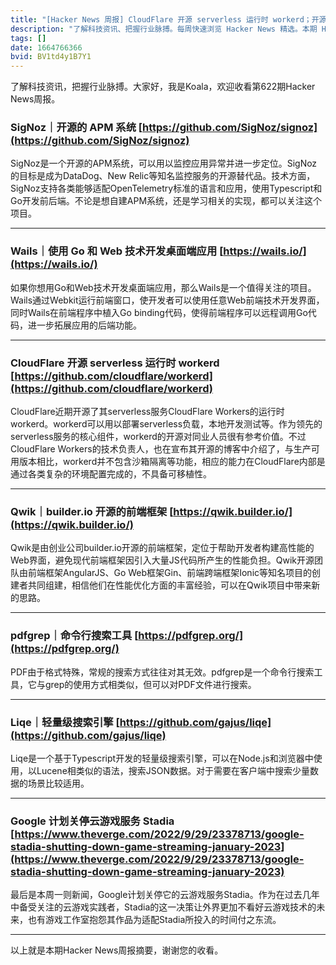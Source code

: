 ```yaml
---
title: "[Hacker News 周报] CloudFlare 开源 serverless 运行时 workerd；开源 APM 系统；使用 Go 和 Web 技术开发"
description: "了解科技资讯、把握行业脉搏。每周快速浏览 Hacker News 精选。本期 Hacker Newsletter 地址：https://mailchi.mp/hackernewsletter/622"
tags: []
date: 1664766366
bvid: BV1td4y1B7Y1
---
```

了解科技资讯，把握行业脉搏。大家好，我是Koala，欢迎收看第622期Hacker News周报。

### SigNoz｜开源的 APM 系统 [https://github.com/SigNoz/signoz](https://github.com/SigNoz/signoz)

SigNoz是一个开源的APM系统，可以用以监控应用异常并进一步定位。SigNoz的目标是成为DataDog、New Relic等知名监控服务的开源替代品。技术方面，SigNoz支持各类能够适配OpenTelemetry标准的语言和应用，使用Typescript和Go开发前后端。不论是想自建APM系统，还是学习相关的实现，都可以关注这个项目。

---

### Wails｜使用 Go 和 Web 技术开发桌面端应用 [https://wails.io/](https://wails.io/)

如果你想用Go和Web技术开发桌面端应用，那么Wails是一个值得关注的项目。Wails通过Webkit运行前端窗口，使开发者可以使用任意Web前端技术开发界面，同时Wails在前端程序中植入Go binding代码，使得前端程序可以远程调用Go代码，进一步拓展应用的后端功能。

---

### CloudFlare 开源 serverless 运行时 workerd [https://github.com/cloudflare/workerd](https://github.com/cloudflare/workerd)

CloudFlare近期开源了其serverless服务CloudFlare Workers的运行时workerd。workerd可以用以部署serverless负载，本地开发测试等。作为领先的serverless服务的核心组件，workerd的开源对同业人员很有参考价值。不过CloudFlare Workers的技术负责人，也在宣布其开源的博客中介绍了，与生产可用版本相比，workerd并不包含沙箱隔离等功能，相应的能力在CloudFlare内部是通过各类复杂的环境配置完成的，不具备可移植性。

---

### Qwik｜builder.io 开源的前端框架 [https://qwik.builder.io/](https://qwik.builder.io/)

Qwik是由创业公司builder.io开源的前端框架，定位于帮助开发者构建高性能的Web界面，避免现代前端框架因引入大量JS代码所产生的性能负担。Qwik开源团队由前端框架AngularJS、Go Web框架Gin、前端跨端框架Ionic等知名项目的创建者共同组建，相信他们在性能优化方面的丰富经验，可以在Qwik项目中带来新的思路。

---

### pdfgrep｜命令行搜索工具 [https://pdfgrep.org/](https://pdfgrep.org/)

PDF由于格式特殊，常规的搜索方式往往对其无效。pdfgrep是一个命令行搜索工具，它与grep的使用方式相类似，但可以对PDF文件进行搜索。

---

### Liqe｜轻量级搜索引擎 [https://github.com/gajus/liqe](https://github.com/gajus/liqe)

Liqe是一个基于Typescript开发的轻量级搜索引擎，可以在Node.js和浏览器中使用，以Lucene相类似的语法，搜索JSON数据。对于需要在客户端中搜索少量数据的场景比较适用。

---

### Google 计划关停云游戏服务 Stadia [https://www.theverge.com/2022/9/29/23378713/google-stadia-shutting-down-game-streaming-january-2023](https://www.theverge.com/2022/9/29/23378713/google-stadia-shutting-down-game-streaming-january-2023)

最后是本周一则新闻，Google计划关停它的云游戏服务Stadia。作为在过去几年中备受关注的云游戏实践者，Stadia的这一决策让外界更加不看好云游戏技术的未来，也有游戏工作室抱怨其作品为适配Stadia所投入的时间付之东流。

---

以上就是本期Hacker News周报摘要，谢谢您的收看。


